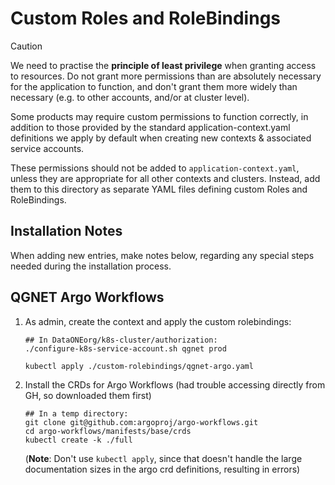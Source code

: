 # Custom Roles and RoleBindings

> [!CAUTION]
> We need to practise the **principle of least privilege** when granting access to resources. Do not grant more permissions than are absolutely necessary for the application to function, and don't grant them more widely than necessary (e.g. to other accounts, and/or at cluster level).

Some products may require custom permissions to function correctly, in addition to those provided by the standard application-context.yaml definitions we apply by default when creating new contexts & associated service accounts.

These permissions should not be added to `application-context.yaml`, unless they are appropriate for all other contexts and clusters. Instead, add them to this directory as separate YAML files defining custom Roles and RoleBindings.

## Installation Notes

When adding new entries, make notes below, regarding any special steps needed during the installation process.

## QGNET Argo Workflows

1. As admin, create the context and apply the custom rolebindings:

    ```shell
    ## In DataONEorg/k8s-cluster/authorization:
    ./configure-k8s-service-account.sh qgnet prod

    kubectl apply ./custom-rolebindings/qgnet-argo.yaml
   ```

2. Install the CRDs for Argo Workflows (had trouble accessing directly from GH, so downloaded them first)

    ```shell
    ## In a temp directory:
    git clone git@github.com:argoproj/argo-workflows.git
    cd argo-workflows/manifests/base/crds
    kubectl create -k ./full
    ```
   (**Note**: Don't use `kubectl apply`, since that doesn't handle the large documentation sizes in the argo crd definitions, resulting in errors)
